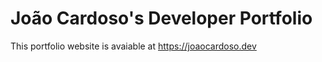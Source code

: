 # João Cardoso's Developer Portfolio

This portfolio website is avaiable at https://joaocardoso.dev
